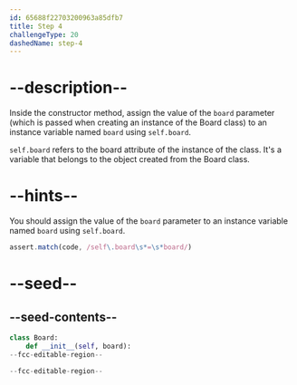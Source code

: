 ```yaml
---
id: 65688f22703200963a85dfb7
title: Step 4
challengeType: 20
dashedName: step-4
---
```


# --description--

Inside the constructor method, assign the value of the `board` parameter (which is passed when creating an instance of the Board class) to an instance variable named `board` using `self.board`.

`self.board` refers to the board attribute of the instance of the class. It's a variable that belongs to the object created from the Board class.

# --hints--

You should assign the value of the `board` parameter to an instance variable named `board` using `self.board`.

```js
assert.match(code, /self\.board\s*=\s*board/)
```

# --seed--

## --seed-contents--

```py
class Board:
    def __init__(self, board):
--fcc-editable-region--

--fcc-editable-region--
```
